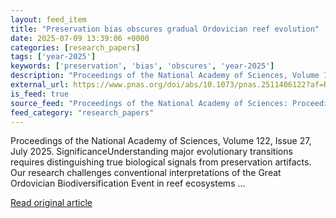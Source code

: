 ```yaml
---
layout: feed_item
title: "Preservation bias obscures gradual Ordovician reef evolution"
date: 2025-07-09 13:39:06 +0000
categories: [research_papers]
tags: ['year-2025']
keywords: ['preservation', 'bias', 'obscures', 'year-2025']
description: "Proceedings of the National Academy of Sciences, Volume 122, Issue 27, July 2025"
external_url: https://www.pnas.org/doi/abs/10.1073/pnas.2511406122?af=R
is_feed: true
source_feed: "Proceedings of the National Academy of Sciences: Proceedings of the National Academy of Sciences: Table of Contents"
feed_category: "research_papers"
---
```


Proceedings of the National Academy of Sciences, Volume 122, Issue 27, July 2025. SignificanceUnderstanding major evolutionary transitions requires distinguishing true biological signals from preservation artifacts. Our research challenges conventional interpretations of the Great Ordovician Biodiversification Event in reef ecosystems ...

[Read original article](https://www.pnas.org/doi/abs/10.1073/pnas.2511406122?af=R)

